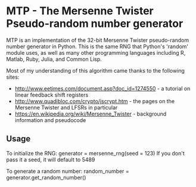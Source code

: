 # MTP - The Mersenne Twister Pseudo-random number generator
MTP is an implementation of the 32-bit Mersenne Twister pseudo-random number generator in Python. This is the same RNG that Python's 'random' module uses, as well as many other programming languages including R, Matlab, Ruby, Julia, and Common Lisp.

Most of my understanding of this algorithm came thanks to the following sites:
* http://www.eetimes.com/document.asp?doc_id=1274550 - a tutorial on linear feedback shift registers
* http://www.quadibloc.com/crypto/jscrypt.htm - the pages on the Mersenne Twister and LFSRs in particular
* https://en.wikipedia.org/wiki/Mersenne_Twister - background information and pseudocode

## Usage
To initialize the RNG:
    generator = mersenne_rng(seed = 123)
If you don't pass it a seed, it will default to 5489

To generate a random number:
    random_number = generator.get_random_number()
